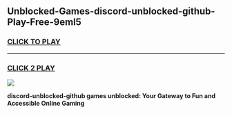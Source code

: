 
## Unblocked-Games-discord-unblocked-github-Play-Free-9eml5
<h3>
<a href="https://premium76.site?title=discord-unblocked-github&ref=18A1">CLICK TO PLAY</a></h3>
<hr>

<h3>
<a href="https://premium76.site?title=discord-unblocked-github&ref=18A1">CLICK 2 PLAY</a>
  
</h3>

<a href="https://premium76.site?title=discord-unblocked-github&ref=18A1"><img src="https://clearcache.store/games.png"></a>


**discord-unblocked-github games unblocked: Your Gateway to Fun and Accessible Online Gaming**
